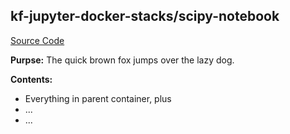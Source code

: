 ## kf-jupyter-docker-stacks/scipy-notebook

[Source Code](https://git.puma.corp.telstra.com/tail/notebook-images/kf-jupyter-docker-stacks/tree/master/scipy-notebook)

**Purpse:** The quick brown fox jumps over the lazy dog.

**Contents:**
* Everything in parent container, plus
* ...
* ...
